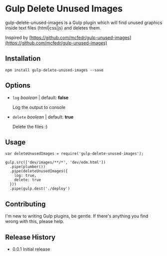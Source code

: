 # Gulp Delete Unused Images

gulp-delete-unused-images is a Gulp plugin which will find unused graphics inside text files (html|css|js) and deletes them.

Inspired by [https://github.com/mcfedr/gulp-unused-images](https://github.com/mcfedr/gulp-unused-images)

## Installation

    npm install gulp-delete-unused-images --save

## Options

* `log` *boolean* | default: **false**

    Log the output to console

* `delete` *boolean* | default: **true**

	Delete the files :)

## Usage

    var deleteUnusedImages = require('gulp-delete-unused-images');

    gulp.src(['dev/images/**/*', 'dev/edm.html'])
      .pipe(plumber())
      .pipe(deleteUnusedImages({
        log: true,
        delete: true
      }))
      .pipe(gulp.dest('./deploy')

## Contributing

I'm new to writing Gulp plugins, be gentle. If there's anything you find wrong with this, please help.

## Release History

* 0.0.1 Initial release
